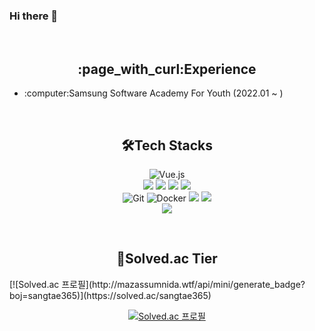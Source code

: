 ### Hi there 👋

<!--
**sangtae365/sangtae365** is a ✨ _special_ ✨ repository because its `README.md` (this file) appears on your GitHub profile.

Here are some ideas to get you started:

- 🔭 I’m currently working on ...
- 🌱 I’m currently learning ...
- 👯 I’m looking to collaborate on ...
- 🤔 I’m looking for help with ...
- 💬 Ask me about ...
- 📫 How to reach me: ...
- 😄 Pronouns: ...
- ⚡ Fun fact: ...
-->


<br>

<h2 align="center">:page_with_curl:Experience</h3>

<div>
  
  <ul>
    <li>:computer:Samsung Software Academy For Youth (2022.01 ~ )</li>
  </ul>
  
</div>

<br>

<h2 align="center">🛠Tech Stacks</h3>

<div align="center" style="text-align: center">
  
  ![Vue.js](https://img.shields.io/badge/-Vue.js-4fc08d?logo=Vue.js&logoColor=black&style=flat-square)
  <br>
  <img src="https://img.shields.io/badge/Java-007396?style=flat-square&logo=Java&logoColor=white"/> <img src="https://img.shields.io/badge/Spring-6DB33F?style=flat-square&logo=Spring&logoColor=white"/> <img src="https://img.shields.io/badge/SpringBoot-6DB33F?style=flat-square&logo=spring&logoColor=white"/> <img src="https://img.shields.io/badge/MySQL-4479A1?style=flat-square&logo=MySQL&logoColor=white"/> 
  <br>
  ![Git](https://img.shields.io/badge/-Git-f05032?logo=Git&logoColor=white&style=flat-square) ![Docker](https://img.shields.io/badge/-Docker-2496ed?logo=Docker&logoColor=white&style=flat-square) <img src="https://img.shields.io/badge/Jira-0052CC?style=flat-square&logo=Jira-Software&logoColor=white"/> <img src="https://img.shields.io/badge/Nginx-009639?style=flat-square&logo=Nginx&logoColor=white"/>
  <br>
  <img src="https://img.shields.io/badge/Amazon AWS-232F3E?style=flat-square&logo=Amazon-AWS&logoColor=white"/>
  
</div>


<br>


<h2 align="center">🏅Solved.ac Tier</h3>
[![Solved.ac 프로필](http://mazassumnida.wtf/api/mini/generate_badge?boj=sangtae365)](https://solved.ac/sangtae365) 
<div align="center" style="text-align:center">
  
  [![Solved.ac 프로필](http://mazassumnida.wtf/api/v2/generate_badge?boj=sangtae365)](https://solved.ac/sangtae365)

</div>
